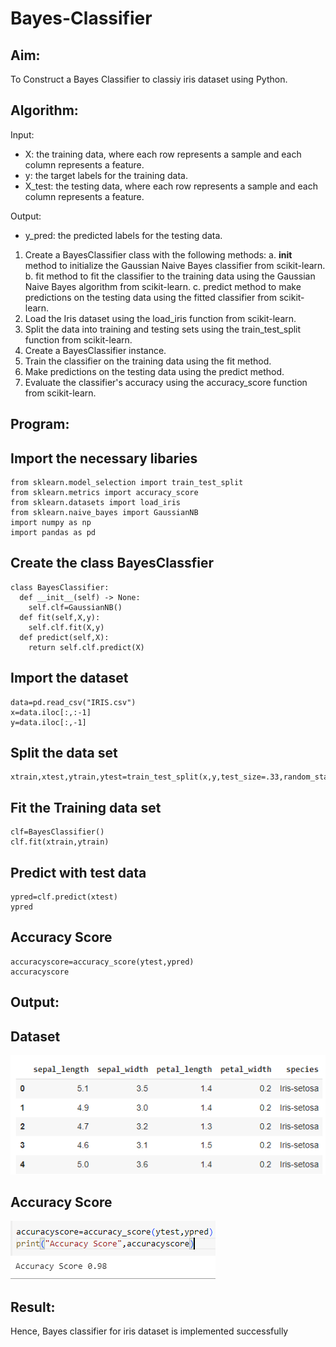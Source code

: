 # Bayes-Classifier
## Aim:
To Construct a Bayes Classifier to classiy iris dataset using Python.
## Algorithm:
Input: 
- X: the training data, where each row represents a sample and each column represents a feature.
- y: the target labels for the training data.
- X_test: the testing data, where each row represents a sample and each column represents a feature.

Output:
- y_pred: the predicted labels for the testing data.

1. Create a BayesClassifier class with the following methods:
   a. __init__ method to initialize the Gaussian Naive Bayes classifier from scikit-learn.
   b. fit method to fit the classifier to the training data using the Gaussian Naive Bayes algorithm from scikit-learn.
   c. predict method to make predictions on the testing data using the fitted classifier from scikit-learn.
2. Load the Iris dataset using the load_iris function from scikit-learn.
3. Split the data into training and testing sets using the train_test_split function from scikit-learn.
4. Create a BayesClassifier instance.
5. Train the classifier on the training data using the fit method.
6. Make predictions on the testing data using the predict method.
7. Evaluate the classifier's accuracy using the accuracy_score function from scikit-learn.

## Program:
## Import the necessary libaries
```
from sklearn.model_selection import train_test_split
from sklearn.metrics import accuracy_score
from sklearn.datasets import load_iris
from sklearn.naive_bayes import GaussianNB
import numpy as np
import pandas as pd
```
## Create the class BayesClassfier
```
class BayesClassifier:
  def __init__(self) -> None:
    self.clf=GaussianNB()
  def fit(self,X,y):
    self.clf.fit(X,y)
  def predict(self,X):
    return self.clf.predict(X)
```
## Import the dataset
```
data=pd.read_csv("IRIS.csv")
x=data.iloc[:,:-1]
y=data.iloc[:,-1]
```
## Split the data set 
```
xtrain,xtest,ytrain,ytest=train_test_split(x,y,test_size=.33,random_state=38)
```
## Fit the Training data set
```
clf=BayesClassifier()
clf.fit(xtrain,ytrain)
```
## Predict with test data
```
ypred=clf.predict(xtest)
ypred
```
## Accuracy Score
```
accuracyscore=accuracy_score(ytest,ypred)
accuracyscore
```

## Output:
## Dataset
![](1.png)
## Accuracy Score
![](2.png)
## Result:
Hence, Bayes classifier for iris dataset is implemented successfully



